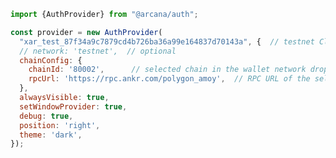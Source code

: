 ```js hl_lines="1 3-5"
import {AuthProvider} from "@arcana/auth";

const provider = new AuthProvider(
  "xar_test_87f34a9c7879cd4b726ba36a99e164837d70143a", {  // testnet Client ID
  // network: 'testnet',  // optional
  chainConfig: {
    chainId: '80002',      // selected chain in the wallet network dropdown UI
    rpcUrl: 'https://rpc.ankr.com/polygon_amoy',  // RPC URL of the selected chain in the wallet network dropdown UI
  },
  alwaysVisible: true,
  setWindowProvider: true,
  debug: true,
  position: 'right',
  theme: 'dark',
});
```

<!--
!!! an-note "`network` parameter"

      As of release v1.0.4 of the {{config.extra.arcana.sdk_name}}, it is not required to set the `network` parameter anymore.  Depending on which {{config.extra.arcana.app_address}} is specified (Testnet ID, Mainnet ID), the appropriate network is selected automatically.

-->